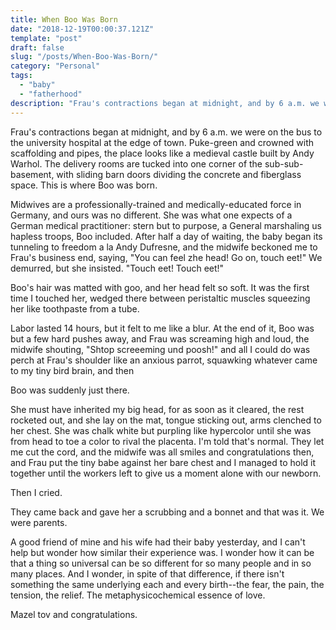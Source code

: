 ```yaml
---
title: When Boo Was Born
date: "2018-12-19T00:00:37.121Z"
template: "post"
draft: false
slug: "/posts/When-Boo-Was-Born/"
category: "Personal"
tags:
  - "baby"
  - "fatherhood"
description: "Frau's contractions began at midnight, and by 6 a.m. we were on the bus to the university hospital at the edge of town. Puke-green and crowned with scaffolding and pipes, the place looks like a medieval castle built by Andy Warhol. The delivery rooms..."
---
```


<p>Frau's contractions began at midnight, and by 6 a.m. we were on the bus to the university hospital at the edge of town. Puke-green and crowned with scaffolding and pipes, the place looks like a medieval castle built by Andy Warhol. The delivery rooms are tucked into one corner of the sub-sub-basement, with sliding barn doors dividing the concrete and fiberglass space. This is where Boo was born.</p> 

<p>Midwives are a professionally-trained and medically-educated force in Germany, and ours was no different. She was what one expects of a German medical practitioner: stern but to purpose, a General marshaling us hapless troops, Boo included. After half a day of waiting, the baby began its tunneling to freedom a la Andy Dufresne, and the midwife beckoned me to Frau's business end, saying, "You can feel zhe head! Go on, touch eet!" We demurred, but she insisted. "Touch eet! Touch eet!"</p> 

<p>Boo's hair was matted with goo, and her head felt so soft. It was the first time I touched her, wedged there between peristaltic muscles squeezing her like toothpaste from a tube.</p>

<p>Labor lasted 14 hours, but it felt to me like a blur. At the end of it, Boo was but a few hard pushes away, and Frau was screaming high and loud, the midwife shouting, "Shtop screeeming und poosh!" and all I could do was perch at Frau's shoulder like an anxious parrot, squawking whatever came to my tiny bird brain, and then</p>

<p>Boo was suddenly just there. </p> 

<p>She must have inherited my big head, for as soon as it cleared, the rest rocketed out, and she lay on the mat, tongue sticking out, arms clenched to her chest. She was chalk white but purpling like hypercolor until she was from head to toe a color to rival the placenta. I'm told that's normal. They let me cut the cord, and the midwife was all smiles and congratulations then, and Frau put the tiny babe against her bare chest and I managed to hold it together until the workers left to give us a moment alone with our newborn.</p> 

 <p>Then I cried.</p> 
 
 <p>They came back and gave her a scrubbing and a bonnet and that was it. We were parents.</p>
 
 <p>A good friend of mine and his wife had their baby yesterday, and I can't help but wonder how similar their experience was. I wonder how it can be that a thing so universal can be so different for so many people and in so many places. And I wonder, in spite of that difference, if there isn't something the same underlying each and every birth--the fear, the pain, the tension, the relief. The metaphysicochemical essence of love.</p> 
 
 <p>Mazel tov and congratulations.</p>